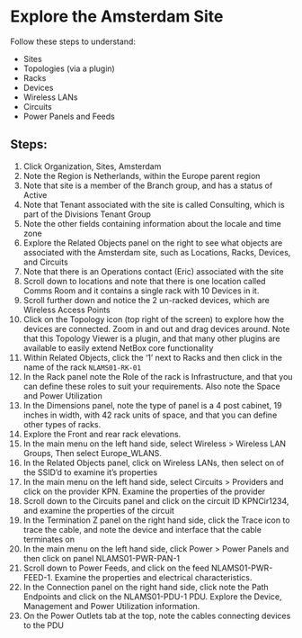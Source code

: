 # Explore the Amsterdam Site

Follow these steps to understand: 
- Sites
- Topologies (via a plugin)
- Racks
- Devices
- Wireless LANs
- Circuits
- Power Panels and Feeds

## Steps:
1. Click Organization, Sites, Amsterdam
2. Note the Region is Netherlands, within the Europe parent region
3. Note that site is a member of the Branch group, and has a status of Active
4. Note that Tenant associated with the site is called Consulting, which is part of the Divisions Tenant Group
5. Note the other fields containing information about the locale and time zone
6. Explore the Related Objects panel on the right to see what objects are associated with the Amsterdam site, such as Locations, Racks, Devices, and Circuits
7. Note that there is an Operations contact (Eric) associated with the site
8. Scroll down to locations and note that there is one location called Comms Room and it contains a single rack with 10 Devices in it. 
9. Scroll further down and notice the 2 un-racked devices, which are Wireless Access Points  
10. Click on the Topology icon (top right of the screen) to explore how the devices are connected. Zoom in and out and drag devices around. Note that this Topology Viewer is a plugin, and that many other plugins are available to easily extend NetBox core functionality
11. Within Related Objects, click the ‘1’ next to Racks and then click in the name of the rack `NLAMS01-RK-01`
12. In the Rack panel note the Role of the rack is Infrastructure, and that you can define these roles to suit your requirements. Also note the Space and Power Utilization
13. In the Dimensions panel, note the type of panel is a 4 post cabinet, 19 inches in width, with 42 rack units of space, and that you can define other types of racks. 
14. Explore the Front and rear rack elevations. 
15. In the main menu on the left hand side, select Wireless > Wireless LAN Groups, Then select Europe_WLANS. 
16. In the Related Objects panel, click on Wireless LANs, then select on of the SSID’d to examine it’s properties
17. In the main menu on the left hand side, select Circuits > Providers and click on the provider KPN. Examine the properties of the provider
18. Scroll down to the Circuits panel and click on the circuit ID KPNCir1234, and examine the properties of the circuit
19. In the Termination Z panel on the right hand side, click the Trace icon to trace the cable, and note the device and interface that the cable terminates on
20. In the main menu on the left hand side, click Power > Power Panels and then click on panel NLAMS01-PWR-PAN-1
21. Scroll down to Power Feeds, and click on the feed NLAMS01-PWR-FEED-1. Examine the properties and electrical characteristics. 
22. In the Connection panel on the right hand side, click note the Path Endpoints and click on the NLAMS01-PDU-1 PDU. Explore the Device, Management and Power Utilization information.
23. On the Power Outlets tab at the top, note the cables connecting devices to the PDU